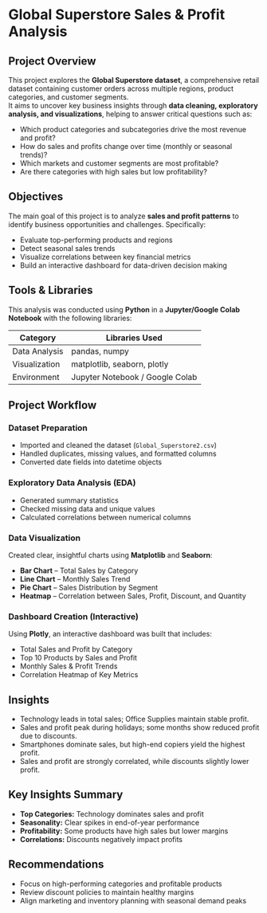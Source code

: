 #  Global Superstore Sales & Profit Analysis

##  Project Overview

This project explores the **Global Superstore dataset**, a comprehensive retail dataset containing customer orders across multiple regions, product categories, and customer segments.  
It aims to uncover key business insights through **data cleaning, exploratory analysis, and visualizations**, helping to answer critical questions such as:

- Which product categories and subcategories drive the most revenue and profit?
- How do sales and profits change over time (monthly or seasonal trends)?
- Which markets and customer segments are most profitable?
- Are there categories with high sales but low profitability?

##  Objectives

The main goal of this project is to analyze **sales and profit patterns** to identify business opportunities and challenges. Specifically:

- Evaluate top-performing products and regions  
- Detect seasonal sales trends  
- Visualize correlations between key financial metrics  
- Build an interactive dashboard for data-driven decision making  

##  Tools & Libraries

This analysis was conducted using **Python** in a **Jupyter/Google Colab Notebook** with the following libraries:

| Category          | Libraries Used                        |
|------------------|--------------------------------------|
| Data Analysis     | pandas, numpy                         |
| Visualization     | matplotlib, seaborn, plotly           |
| Environment       | Jupyter Notebook / Google Colab       |

##  Project Workflow

###  Dataset Preparation
- Imported and cleaned the dataset (`Global_Superstore2.csv`)  
- Handled duplicates, missing values, and formatted columns  
- Converted date fields into datetime objects  

###  Exploratory Data Analysis (EDA)
- Generated summary statistics  
- Checked missing data and unique values  
- Calculated correlations between numerical columns  

### Data Visualization
Created clear, insightful charts using **Matplotlib** and **Seaborn**:

- **Bar Chart** – Total Sales by Category  
- **Line Chart** – Monthly Sales Trend  
- **Pie Chart** – Sales Distribution by Segment  
- **Heatmap** – Correlation between Sales, Profit, Discount, and Quantity  

###  Dashboard Creation (Interactive)
Using **Plotly**, an interactive dashboard was built that includes:

- Total Sales and Profit by Category  
- Top 10 Products by Sales and Profit  
- Monthly Sales & Profit Trends  
- Correlation Heatmap of Key Metrics  

##  Insights

- Technology leads in total sales; Office Supplies maintain stable profit.  
- Sales and profit peak during holidays; some months show reduced profit due to discounts.  
- Smartphones dominate sales, but high-end copiers yield the highest profit.  
- Sales and profit are strongly correlated, while discounts slightly lower profit.  

##  Key Insights Summary

- **Top Categories:** Technology dominates sales and profit  
- **Seasonality:** Clear spikes in end-of-year performance  
- **Profitability:** Some products have high sales but lower margins  
- **Correlations:** Discounts negatively impact profits  

##  Recommendations

- Focus on high-performing categories and profitable products  
- Review discount policies to maintain healthy margins  
- Align marketing and inventory planning with seasonal demand peaks
